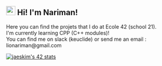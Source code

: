 <h2><img src="https://raw.githubusercontent.com/extremecodetv/extremecodetv/master/wave.gif" width="25px"> Hi! I'm Nariman!</h2>
<p>
Here you can find the projets that I do at Ecole 42 (school 21). <br>
I'm currently learning CPP (C++ modules)! <br>
You can find me on slack (keuclide) or send me an email : lionariman@gmail.com
</p>

[![jaeskim's 42 stats](https://badge42.herokuapp.com/api/stats/keuclide)](https://github.com/JaeSeoKim/badge42)
